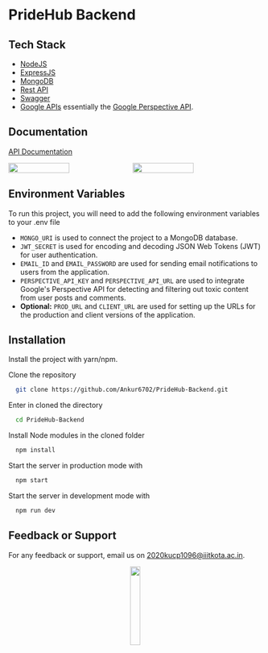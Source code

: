 # PrideHub Backend

## Tech Stack
- [NodeJS](https://nodejs.org/en)
- [ExpressJS](https://expressjs.com/)
- [MongoDB](https://www.mongodb.com/)
- [Rest API](https://developers.google.com/fit/rest/v1/get-started)
- [Swagger](https://swagger.io/)
- [Google APIs](https://cloud.google.com/apis/docs/overview) essentially the [Google Perspective API](https://perspectiveapi.com/).

## Documentation

[API Documentation](https://PrideHub.azurewebsites.net/docs/)

<div style="display:flex; flex-wrap:wrap;">
  <img src="https://user-images.githubusercontent.com/74523865/229041366-33fb2cc2-8b26-4bd1-a659-08d6177ca388.png" style="width:49%;">
  <img src="https://user-images.githubusercontent.com/74523865/229039930-963d5e51-f59a-4b11-9d65-111322f6834d.png" style="width:49%;">
</div>

## Environment Variables

To run this project, you will need to add the following environment variables to your .env file

- `MONGO_URI` is used to connect the project to a MongoDB database.
- `JWT_SECRET` is used for encoding and decoding JSON Web Tokens (JWT) for user authentication.
- `EMAIL_ID` and `EMAIL_PASSWORD` are used for sending email notifications to users from the application.
- `PERSPECTIVE_API_KEY` and `PERSPECTIVE_API_URL` are used to integrate Google's Perspective API for detecting and filtering out toxic content from user posts and comments.
- **Optional:** `PROD_URL` and `CLIENT_URL` are used for setting up the URLs for the production and client versions of the application.

## Installation

Install the project with yarn/npm.

Clone the repository


```bash
  git clone https://github.com/Ankur6702/PrideHub-Backend.git
```

Enter in cloned the directory

```bash
  cd PrideHub-Backend
```

Install Node modules in the cloned folder

```bash
  npm install
```

Start the server in production mode with

```bash
  npm start
```

Start the server in development mode with

```bash
  npm run dev
```

## Feedback or Support

For any feedback or support, email us on 2020kucp1096@iiitkota.ac.in.

<div align="center"><img src="https://i.postimg.cc/sDCtHhzY/logo.png" width=20% height=20%></div>
